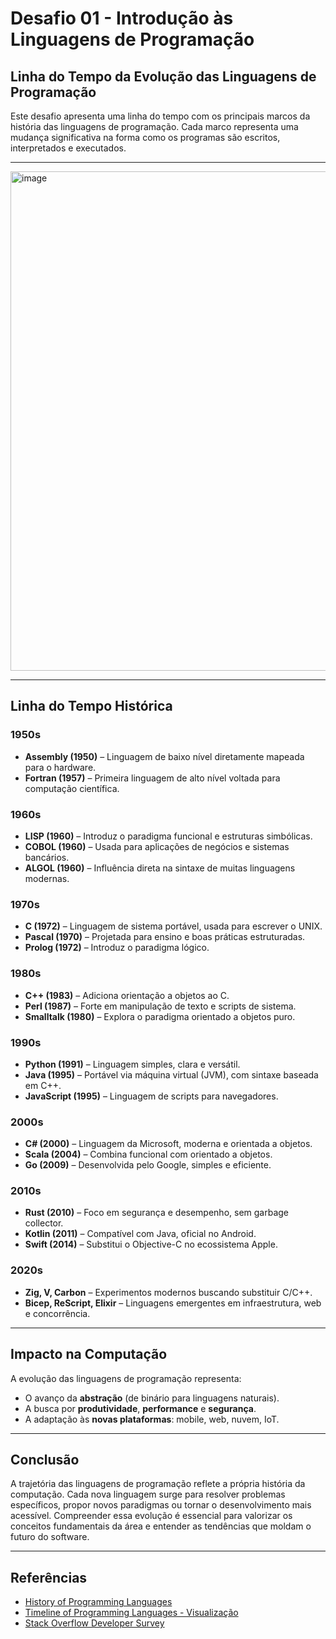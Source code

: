 

# Desafio 01 - Introdução às Linguagens de Programação

## Linha do Tempo da Evolução das Linguagens de Programação

Este desafio apresenta uma linha do tempo com os principais marcos da história das linguagens de programação. Cada marco representa uma mudança significativa na forma como os programas são escritos, interpretados e executados.

---
<img width="1305" height="799" alt="image" src="https://github.com/user-attachments/assets/19ce9856-388b-44d1-bea6-4b598270d65c" />

---
## Linha do Tempo Histórica

### **1950s**
- **Assembly (1950)** – Linguagem de baixo nível diretamente mapeada para o hardware.
- **Fortran (1957)** – Primeira linguagem de alto nível voltada para computação científica.

### **1960s**
- **LISP (1960)** – Introduz o paradigma funcional e estruturas simbólicas.
- **COBOL (1960)** – Usada para aplicações de negócios e sistemas bancários.
- **ALGOL (1960)** – Influência direta na sintaxe de muitas linguagens modernas.

### **1970s**
- **C (1972)** – Linguagem de sistema portável, usada para escrever o UNIX.
- **Pascal (1970)** – Projetada para ensino e boas práticas estruturadas.
- **Prolog (1972)** – Introduz o paradigma lógico.

### **1980s**
- **C++ (1983)** – Adiciona orientação a objetos ao C.
- **Perl (1987)** – Forte em manipulação de texto e scripts de sistema.
- **Smalltalk (1980)** – Explora o paradigma orientado a objetos puro.

### **1990s**
- **Python (1991)** – Linguagem simples, clara e versátil.
- **Java (1995)** – Portável via máquina virtual (JVM), com sintaxe baseada em C++.
- **JavaScript (1995)** – Linguagem de scripts para navegadores.

### **2000s**
- **C# (2000)** – Linguagem da Microsoft, moderna e orientada a objetos.
- **Scala (2004)** – Combina funcional com orientado a objetos.
- **Go (2009)** – Desenvolvida pelo Google, simples e eficiente.

### **2010s**
- **Rust (2010)** – Foco em segurança e desempenho, sem garbage collector.
- **Kotlin (2011)** – Compatível com Java, oficial no Android.
- **Swift (2014)** – Substitui o Objective-C no ecossistema Apple.

### **2020s**
- **Zig, V, Carbon** – Experimentos modernos buscando substituir C/C++.
- **Bicep, ReScript, Elixir** – Linguagens emergentes em infraestrutura, web e concorrência.

---

## Impacto na Computação

A evolução das linguagens de programação representa:

- O avanço da **abstração** (de binário para linguagens naturais).
- A busca por **produtividade**, **performance** e **segurança**.
- A adaptação às **novas plataformas**: mobile, web, nuvem, IoT.

---

## Conclusão

A trajetória das linguagens de programação reflete a própria história da computação. Cada nova linguagem surge para resolver problemas específicos, propor novos paradigmas ou tornar o desenvolvimento mais acessível. Compreender essa evolução é essencial para valorizar os conceitos fundamentais da área e entender as tendências que moldam o futuro do software.

---

## Referências

- [History of Programming Languages](https://en.wikipedia.org/wiki/History_of_programming_languages)
- [Timeline of Programming Languages - Visualização](https://learnxinyminutes.com/)
- [Stack Overflow Developer Survey](https://survey.stackoverflow.co/)
